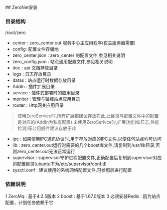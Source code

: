 ﻿﻿## ZeroNet安装### 目录结构/root/zero- center : zero_center.out 服务中心主应用程序(仅主服务器需要)- config: 配置文件存储地 - zero_center.json : zero_center 的配置文件,参见相关说明 - zero_config.json : 站点通用配置文件,参见相关说明- doc : api 文档存放目录- logs : 日志存放目录- datas : 站点运行时数据存放目录- AddIn : 插件扩展目录- service : 插件式部署时的应用目录- monitor : 管理与监控站点应用目录- router : Http网关应用目录> 使用ZeroService时,所有扩展都建议存放在此,此目录与配置文件中的配置是对应的(AddIn为私有配置)> 未使用ZeroSerivce时,扩展功能(如日志,性能检测)等公用插件建议存放于此   - ipc : 如果使用IPC通讯协议时,用于存放对应的IPC文件,以便任何站点均可访问- lib : zero_center.out运行时需要的几个boost库文件,请复制到/usr/lib目录,否则zero_center.out无法正常运行- supervisor : supervisor守护进程配置文件,正确配置后复制到supervisor对应的配置目录(ubuntu下为/etc/supervisor/conf.d)- sysctl.conf : 建议使用的系统网络配置文件,可参照后进行配置### 依赖说明1 ZeroMq : 基于4.2.5版本2 boost : 基于1.67.0版本3 必须安装Redis : 因为站点配置，计划任务依赖于它